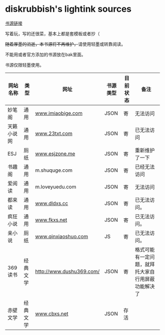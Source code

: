 # diskrubbish's lightink sources
[书源链接](https://mirror.ghproxy.com/https://raw.githubusercontent.com/diskrubbish/diskrubbish_deepink_sources/master/repository.json)

写着玩，写的还很菜，基本上都是套模板或者抄（

~~随着厚墨的消逝，本书源将不再维护，~~请使用轻墨或转靠阅读。

不能用或者官方添加的书源放在bak里面。

书源仅限轻墨使用。

| 网站名称   | 类型              | 网址                | 书源类型            | 目前状态   | 备注                |
| ---------- | ------------------- | ---------- | ------------------- | ---------- | ---------- |
| 妙笔阁     | 通用 | www.imiaobige.com   | JSON | 寄      | 无法访问 |
| 天籁小说网 | 通用     | www.23txt.com     | JSON   | 寄     | 已无法访问 |
| ESJ        | 厕纸    | www.esjzone.me | JSON     | 寄       | 重新维护了一下 |
| 书趣阁     | 通用     | m.shuquge.com| JSON   | 寄      | 已经无法访问 |
| 爱阅读     | 通用   | m.loveyuedu.com | JSON | 寄 | 无法访问 |
| 都来读 | 通用 | www.dldxs.cc | JSON | 寄 | 已无法访问。 |
| 疯狂小说 | 通用 | www.fkxs.net | JSON | 寄 | 已无法访问。 |
| 亲小说     | 厕纸 | www.qinxiaoshuo.com | JS | 寄  | 已无法访问。 |
| 369读书 | 经典文学 | http://www.dushu369.com/ | JSON | 寄 | 格式可能有一定问题，就拜托大家自行用屏蔽功能解决了 |
| 赤壁文学 | 经典文学 | www.cbxs.net | JSON | 存活 |  |

